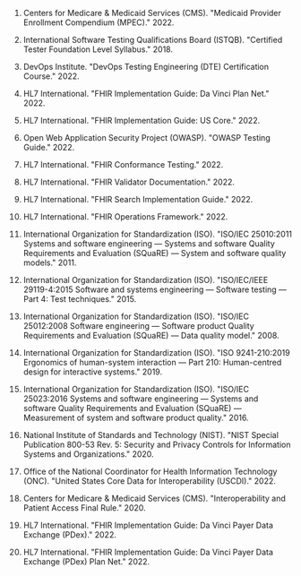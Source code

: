 1. Centers for Medicare & Medicaid Services (CMS). "Medicaid Provider Enrollment Compendium (MPEC)." 2022.

2. International Software Testing Qualifications Board (ISTQB). "Certified Tester Foundation Level Syllabus." 2018.

3. DevOps Institute. "DevOps Testing Engineering (DTE) Certification Course." 2022.

4. HL7 International. "FHIR Implementation Guide: Da Vinci Plan Net." 2022.

5. HL7 International. "FHIR Implementation Guide: US Core." 2022.

6. Open Web Application Security Project (OWASP). "OWASP Testing Guide." 2022.

7. HL7 International. "FHIR Conformance Testing." 2022.

8. HL7 International. "FHIR Validator Documentation." 2022.

9. HL7 International. "FHIR Search Implementation Guide." 2022.

10. HL7 International. "FHIR Operations Framework." 2022.

11. International Organization for Standardization (ISO). "ISO/IEC 25010:2011 Systems and software engineering — Systems and software Quality Requirements and Evaluation (SQuaRE) — System and software quality models." 2011.

12. International Organization for Standardization (ISO). "ISO/IEC/IEEE 29119-4:2015 Software and systems engineering — Software testing — Part 4: Test techniques." 2015.

13. International Organization for Standardization (ISO). "ISO/IEC 25012:2008 Software engineering — Software product Quality Requirements and Evaluation (SQuaRE) — Data quality model." 2008.

14. International Organization for Standardization (ISO). "ISO 9241-210:2019 Ergonomics of human-system interaction — Part 210: Human-centred design for interactive systems." 2019.

15. International Organization for Standardization (ISO). "ISO/IEC 25023:2016 Systems and software engineering — Systems and software Quality Requirements and Evaluation (SQuaRE) — Measurement of system and software product quality." 2016.

16. National Institute of Standards and Technology (NIST). "NIST Special Publication 800-53 Rev. 5: Security and Privacy Controls for Information Systems and Organizations." 2020.

17. Office of the National Coordinator for Health Information Technology (ONC). "United States Core Data for Interoperability (USCDI)." 2022.

18. Centers for Medicare & Medicaid Services (CMS). "Interoperability and Patient Access Final Rule." 2020.

19. HL7 International. "FHIR Implementation Guide: Da Vinci Payer Data Exchange (PDex)." 2022.

20. HL7 International. "FHIR Implementation Guide: Da Vinci Payer Data Exchange (PDex) Plan Net." 2022.
